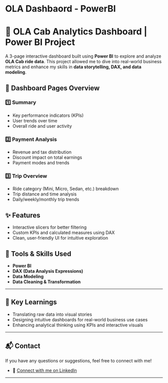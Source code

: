 # OLA Dashbaord - PowerBI
# 🚖 OLA Cab Analytics Dashboard | Power BI Project

A 3-page interactive dashboard built using **Power BI** to explore and analyze **OLA Cab ride data**. This project allowed me to dive into real-world business metrics and enhance my skills in **data storytelling, DAX, and data modeling**.

## 📌 Dashboard Pages Overview

### 1️⃣ Summary
- Key performance indicators (KPIs)
- User trends over time
- Overall ride and user activity

### 2️⃣ Payment Analysis
- Revenue and tax distribution
- Discount impact on total earnings
- Payment modes and trends

### 3️⃣ Trip Overview
- Ride category (Mini, Micro, Sedan, etc.) breakdown
- Trip distance and time analysis
- Daily/weekly/monthly trip trends

## ✨ Features
- Interactive slicers for better filtering
- Custom KPIs and calculated measures using DAX
- Clean, user-friendly UI for intuitive exploration

## 🧰 Tools & Skills Used
- **Power BI**
- **DAX (Data Analysis Expressions)**
- **Data Modeling**
- **Data Cleaning & Transformation**

---

## 🚀 Key Learnings

- Translating raw data into visual stories
- Designing intuitive dashboards for real-world business use cases
- Enhancing analytical thinking using KPIs and interactive visuals

---

## 📬 Contact

If you have any questions or suggestions, feel free to connect with me!
- 📎 [Connect with me on LinkedIn](https://www.linkedin.com/in/rishabhkumar12345/)  
---

